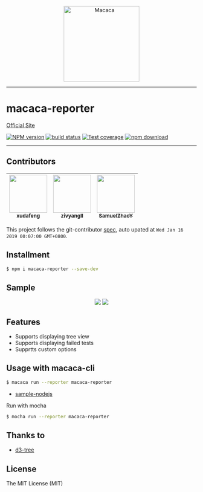 <p align="center">
  <a href="//macacajs.github.io">
    <img
      alt="Macaca"
      src="https://macacajs.github.io/macaca-logo/svg/monkey.svg"
      width="200"
    />
  </a>
</p>

---

# macaca-reporter

[Official Site](//macacajs.github.io/macaca-reporter/)

[![NPM version][npm-image]][npm-url]
[![build status][travis-image]][travis-url]
[![Test coverage][coveralls-image]][coveralls-url]
[![npm download][download-image]][download-url]

[npm-image]: https://img.shields.io/npm/v/macaca-reporter.svg?style=flat-square
[npm-url]: https://npmjs.org/package/macaca-reporter
[travis-image]: https://img.shields.io/travis/macacajs/macaca-reporter.svg?style=flat-square
[travis-url]: https://travis-ci.org/macacajs/macaca-reporter
[coveralls-image]: https://img.shields.io/coveralls/macacajs/macaca-reporter.svg?style=flat-square
[coveralls-url]: https://coveralls.io/r/macacajs/macaca-reporter?branch=master
[download-image]: https://img.shields.io/npm/dm/macaca-reporter.svg?style=flat-square
[download-url]: https://npmjs.org/package/macaca-reporter

---

<!-- GITCONTRIBUTOR_START -->

## Contributors

|[<img src="https://avatars1.githubusercontent.com/u/1011681?v=4" width="100px;"/><br/><sub><b>xudafeng</b></sub>](https://github.com/xudafeng)<br/>|[<img src="https://avatars1.githubusercontent.com/u/11460601?v=4" width="100px;"/><br/><sub><b>zivyangll</b></sub>](https://github.com/zivyangll)<br/>|[<img src="https://avatars0.githubusercontent.com/u/8198256?v=4" width="100px;"/><br/><sub><b>SamuelZhaoY</b></sub>](https://github.com/SamuelZhaoY)<br/>
| :---: | :---: | :---: |


This project follows the git-contributor [spec](https://github.com/xudafeng/git-contributor), auto upated at `Wed Jan 16 2019 00:07:00 GMT+0800`.

<!-- GITCONTRIBUTOR_END -->

## Installment

```bash
$ npm i macaca-reporter --save-dev
```

## Sample

<div align="center">
  <img src="http://wx4.sinaimg.cn/large/6d308bd9gy1fivuatxep5j21kw13dgs6.jpg" />
  <img src="http://wx3.sinaimg.cn/large/6d308bd9gy1fivtfos9r5j21kw130af7.jpg" />
</div>

## Features

- Supports displaying tree view
- Supports displaying failed tests
- Supprtts custom options

## Usage with macaca-cli

```bash
$ macaca run --reporter macaca-reporter
```

- [sample-nodejs](//github.com/macaca-sample/sample-nodejs)

Run with mocha

```bash
$ mocha run --reporter macaca-reporter
```

## Thanks to

- [d3-tree](//github.com/zhuyali/d3-tree)

## License

The MIT License (MIT)
